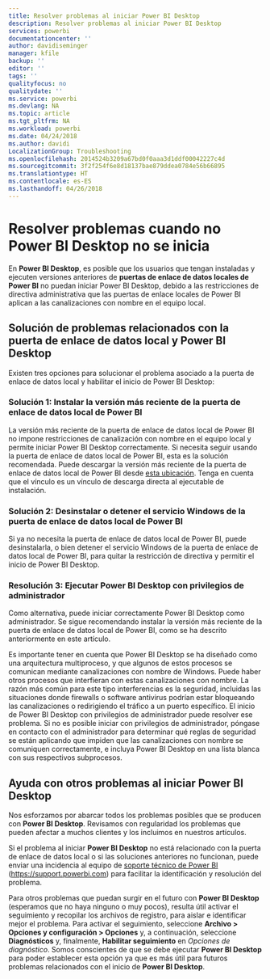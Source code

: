 ```yaml
---
title: Resolver problemas al iniciar Power BI Desktop
description: Resolver problemas al iniciar Power BI Desktop
services: powerbi
documentationcenter: ''
author: davidiseminger
manager: kfile
backup: ''
editor: ''
tags: ''
qualityfocus: no
qualitydate: ''
ms.service: powerbi
ms.devlang: NA
ms.topic: article
ms.tgt_pltfrm: NA
ms.workload: powerbi
ms.date: 04/24/2018
ms.author: davidi
LocalizationGroup: Troubleshooting
ms.openlocfilehash: 2014524b3209a67bd0f0aaa3d1ddf00042227c4d
ms.sourcegitcommit: 3f2f254f6e8d18137bae879ddea0784e56b66895
ms.translationtype: HT
ms.contentlocale: es-ES
ms.lasthandoff: 04/26/2018
---
```

# <a name="resolve-issues-when-power-bi-desktop-will-not-launch"></a>Resolver problemas cuando no Power BI Desktop no se inicia
En **Power BI Desktop**, es posible que los usuarios que tengan instaladas y ejecuten versiones anteriores de **puertas de enlace de datos locales de Power BI** no puedan iniciar Power BI Desktop, debido a las restricciones de directiva administrativa que las puertas de enlace locales de Power BI aplican a las canalizaciones con nombre en el equipo local. 

## <a name="resolve-issues-with-the-on-premises-data-gateway-and-power-bi-desktop"></a>Solución de problemas relacionados con la puerta de enlace de datos local y Power BI Desktop
Existen tres opciones para solucionar el problema asociado a la puerta de enlace de datos local y habilitar el inicio de Power BI Desktop:

### <a name="resolution-1-install-the-latest-version-of-power-bi-on-premises-data-gateway"></a>Solución 1: Instalar la versión más reciente de la puerta de enlace de datos local de Power BI
La versión más reciente de la puerta de enlace de datos local de Power BI no impone restricciones de canalización con nombre en el equipo local y permite iniciar Power BI Desktop correctamente. Si necesita seguir usando la puerta de enlace de datos local de Power BI, esta es la solución recomendada. Puede descargar la versión más reciente de la puerta de enlace de datos local de Power BI desde [esta ubicación](https://go.microsoft.com/fwlink/?LinkId=698863). Tenga en cuenta que el vínculo es un vínculo de descarga directa al ejecutable de instalación.

### <a name="resolution-2-uninstall-or-stop-the-power-bi-on-premises-data-gateway-windows-service"></a>Solución 2: Desinstalar o detener el servicio Windows de la puerta de enlace de datos local de Power BI
Si ya no necesita la puerta de enlace de datos local de Power BI, puede desinstalarla, o bien detener el servicio Windows de la puerta de enlace de datos local de Power BI, para quitar la restricción de directiva y permitir el inicio de Power BI Desktop.

### <a name="resolution-3-run-power-bi-desktop-with-administrator-privilege"></a>Resolución 3: Ejecutar Power BI Desktop con privilegios de administrador
Como alternativa, puede iniciar correctamente Power BI Desktop como administrador. Se sigue recomendando instalar la versión más reciente de la puerta de enlace de datos local de Power BI, como se ha descrito anteriormente en este artículo.

Es importante tener en cuenta que Power BI Desktop se ha diseñado como una arquitectura multiproceso, y que algunos de estos procesos se comunican mediante canalizaciones con nombre de Windows. Puede haber otros procesos que interfieran con estas canalizaciones con nombre. La razón más común para este tipo interferencias es la seguridad, incluidas las situaciones donde firewalls o software antivirus podrían estar bloqueando las canalizaciones o redirigiendo el tráfico a un puerto específico. El inicio de Power BI Desktop con privilegios de administrador puede resolver ese problema. Si no es posible iniciar con privilegios de administrador, póngase en contacto con el administrador para determinar qué reglas de seguridad se están aplicando que impiden que las canalizaciones con nombre se comuniquen correctamente, e incluya Power BI Desktop en una lista blanca con sus respectivos subprocesos.

## <a name="help-with-other-issues-when-launching-power-bi-desktop"></a>Ayuda con otros problemas al iniciar Power BI Desktop
Nos esforzamos por abarcar todos los problemas posibles que se producen con **Power BI Desktop**. Revisamos con regularidad los problemas que pueden afectar a muchos clientes y los incluimos en nuestros artículos.

Si el problema al iniciar **Power BI Desktop** no está relacionado con la puerta de enlace de datos local o si las soluciones anteriores no funcionan, puede enviar una incidencia al equipo de [soporte técnico de Power BI](https://support.powerbi.com) (https://support.powerbi.com) para facilitar la identificación y resolución del problema.

Para otros problemas que puedan surgir en el futuro con **Power BI Desktop** (esperamos que no haya ninguno o muy pocos), resulta útil activar el seguimiento y recopilar los archivos de registro, para aislar e identificar mejor el problema. Para activar el seguimiento, seleccione **Archivo > Opciones y configuración > Opciones** y, a continuación, seleccione **Diagnósticos** y, finalmente, **Habilitar seguimiento** en *Opciones de diagnóstico*. Somos conscientes de que se debe ejecutar **Power BI Desktop** para poder establecer esta opción ya que es más útil para futuros problemas relacionados con el inicio de **Power BI Desktop**.

